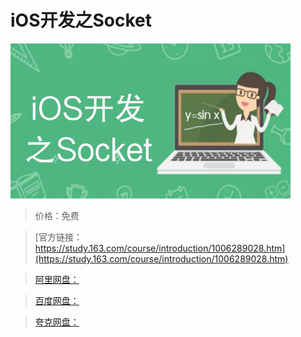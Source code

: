 # iOS开发之Socket

![img](../../../assets/study163/free/a5eb1131-305c-46b1-8ae6-cddc11e25215.png)

> 价格：免费

> [官方链接：https://study.163.com/course/introduction/1006289028.htm](https://study.163.com/course/introduction/1006289028.htm)

> [阿里网盘：]()

> [百度网盘：]()

> [夸克网盘：]()
